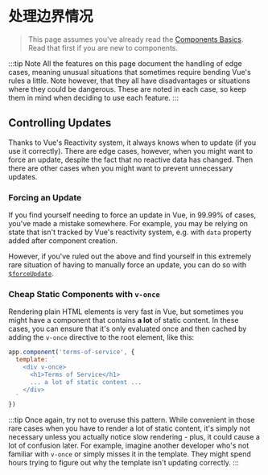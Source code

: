 # 处理边界情况

> This page assumes you've already read the [Components Basics](components.md). Read that first if you are new to components.

:::tip Note
All the features on this page document the handling of edge cases, meaning unusual situations that sometimes require bending Vue's rules a little. Note however, that they all have disadvantages or situations where they could be dangerous. These are noted in each case, so keep them in mind when deciding to use each feature.
:::

## Controlling Updates

Thanks to Vue's Reactivity system, it always knows when to update (if you use it correctly). There are edge cases, however, when you might want to force an update, despite the fact that no reactive data has changed. Then there are other cases when you might want to prevent unnecessary updates.

### Forcing an Update

If you find yourself needing to force an update in Vue, in 99.99% of cases, you've made a mistake somewhere. For example, you may be relying on state that isn't tracked by Vue's reactivity system, e.g. with `data` property added after component creation.

However, if you've ruled out the above and find yourself in this extremely rare situation of having to manually force an update, you can do so with [`$forceUpdate`](../api/instance-methods.html#forceupdate).

### Cheap Static Components with `v-once`

Rendering plain HTML elements is very fast in Vue, but sometimes you might have a component that contains **a lot** of static content. In these cases, you can ensure that it's only evaluated once and then cached by adding the `v-once` directive to the root element, like this:

```js
app.component('terms-of-service', {
  template: `
    <div v-once>
      <h1>Terms of Service</h1>
      ... a lot of static content ...
    </div>
  `
})
```

:::tip
Once again, try not to overuse this pattern. While convenient in those rare cases when you have to render a lot of static content, it's simply not necessary unless you actually notice slow rendering - plus, it could cause a lot of confusion later. For example, imagine another developer who's not familiar with `v-once` or simply misses it in the template. They might spend hours trying to figure out why the template isn't updating correctly.
:::
